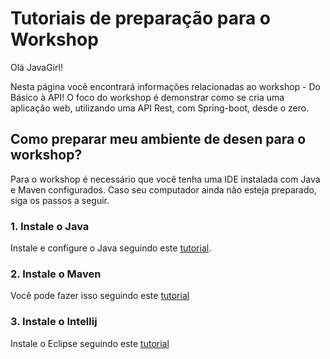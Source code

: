 # Tutoriais de preparação para o Workshop

Olá JavaGirl!

Nesta página você encontrará informações relacionadas ao workshop - Do Básico à API! O foco do workshop é demonstrar como se cria uma aplicação web, utilizando uma API Rest, com Spring-boot, desde o zero.

## Como preparar meu ambiente de desen para o workshop?

Para o workshop é necessário que você tenha uma IDE instalada com Java e Maven configurados.
Caso seu computador ainda não esteja preparado, siga os passos a seguir.

### 1. Instale o Java

Instale e configure o Java seguindo este [tutorial](java/index.md).

### 2. Instale o Maven

Você pode fazer isso seguindo este [tutorial](maven/index.md)

### 3. Instale o Intellij

Instale o Eclipse seguindo este [tutorial](https://www.jetbrains.com/pt-br/idea/download/#section=linux)
